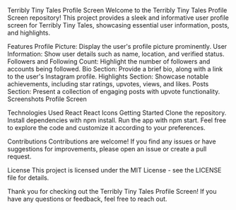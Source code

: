 Terribly Tiny Tales Profile Screen
Welcome to the Terribly Tiny Tales Profile Screen repository! This project provides a sleek and informative user profile screen for Terribly Tiny Tales, showcasing essential user information, posts, and highlights.

Features
Profile Picture: Display the user's profile picture prominently.
User Information: Show user details such as name, location, and verified status.
Followers and Following Count: Highlight the number of followers and accounts being followed.
Bio Section: Provide a brief bio, along with a link to the user's Instagram profile.
Highlights Section: Showcase notable achievements, including star ratings, upvotes, views, and likes.
Posts Section: Present a collection of engaging posts with upvote functionality.
Screenshots
Profile Screen

Technologies Used
React
React Icons
Getting Started
Clone the repository.
Install dependencies with npm install.
Run the app with npm start.
Feel free to explore the code and customize it according to your preferences.

Contributions
Contributions are welcome! If you find any issues or have suggestions for improvements, please open an issue or create a pull request.

License
This project is licensed under the MIT License - see the LICENSE file for details.

Thank you for checking out the Terribly Tiny Tales Profile Screen! If you have any questions or feedback, feel free to reach out.

